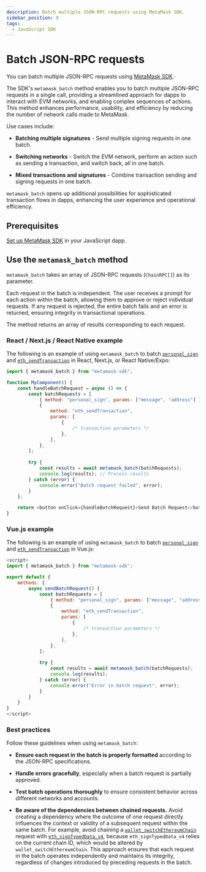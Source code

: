 ```yaml
---
description: Batch multiple JSON-RPC requests using MetaMask SDK.
sidebar_position: 9
tags:
  - JavaScript SDK
---
```


# Batch JSON-RPC requests

You can batch multiple JSON-RPC requests using [MetaMask SDK](../../../concepts/sdk/index.md).

The SDK's `metamask_batch` method enables you to batch multiple JSON-RPC requests in a single call,
providing a streamlined approach for dapps to interact with EVM networks, and enabling complex
sequences of actions.
This method enhances performance, usability, and efficiency by reducing the number of network calls
made to MetaMask.

Use cases include:

- **Batching multiple signatures** - Send multiple signing requests in one batch.

- **Switching networks** - Switch the EVM network, perform an action such as sending a transaction,
  and switch back, all in one batch.

- **Mixed transactions and signatures** - Combine transaction sending and signing requests in one batch.

`metamask_batch` opens up additional possibilities for sophisticated transaction flows in dapps,
enhancing the user experience and operational efficiency.

## Prerequisites

[Set up MetaMask SDK](index.md) in your JavaScript dapp.

## Use the `metamask_batch` method

`metamask_batch` takes an array of JSON-RPC requests (`ChainRPC[]`) as its parameter.

Each request in the batch is independent.
The user receives a prompt for each action within the batch, allowing them to approve or reject
individual requests.
If any request is rejected, the entire batch fails and an error is returned, ensuring integrity in
transactional operations.

The method returns an array of results corresponding to each request.

### React / Next.js / React Native example

The following is an example of using `metamask_batch` to batch
[`personal_sign`](/wallet/reference/personal_sign) and
[`eth_sendTransaction`](/wallet/reference/eth_sendtransaction) in React, Next.js, or React Native/Expo:

```javascript
import { metamask_batch } from "metamask-sdk";

function MyComponent() {
    const handleBatchRequest = async () => {
        const batchRequests = [
            { method: "personal_sign", params: ["message", "address"] },
            {
                method: "eth_sendTransaction",
                params: [
                    {
                        /* transaction parameters */
                    },
                ],
            },
        ];
    
        try {
            const results = await metamask_batch(batchRequests);
            console.log(results); // Process results
        } catch (error) {
            console.error("Batch request failed", error);
        }
    };

    return <button onClick={handleBatchRequest}>Send Batch Request</button>;
}
```

### Vue.js example

The following is an example of using `metamask_batch` to batch
[`personal_sign`](/wallet/reference/personal_sign) and
[`eth_sendTransaction`](/wallet/reference/eth_sendtransaction) in Vue.js:

```javascript
<script>
import { metamask_batch } from "metamask-sdk";

export default {
    methods: {
        async sendBatchRequest() {
            const batchRequests = [
                { method: "personal_sign", params: ["message", "address"] },
                {
                    method: "eth_sendTransaction",
                    params: [
                        {
                            /* transaction parameters */
                        },
                    ],
                },
            ];
      
            try {
                const results = await metamask_batch(batchRequests);
                console.log(results);
            } catch (error) {
                console.error("Error in batch request", error);
            }
        }
    }
}
</script>
```

### Best practices

Follow these guidelines when using `metamask_batch`:

- **Ensure each request in the batch is properly formatted** according to the JSON-RPC specifications.

- **Handle errors gracefully**, especially when a batch request is partially approved.

- **Test batch operations thoroughly** to ensure consistent behavior across different networks and accounts.

- **Be aware of the dependencies between chained requests.**
  Avoid creating a dependency where the outcome of one request directly influences the context or
  validity of a subsequent request within the same batch.
  For example, avoid chaining a [`wallet_switchEthereumChain`](/wallet/reference/wallet_switchethereumchain)
  request with [`eth_signTypedData_v4`](/wallet/reference/eth_signtypeddata_v4), because
  `eth_signTypedData_v4` relies on the current chain ID, which would be altered by `wallet_switchEthereumChain`.
  This approach ensures that each request in the batch operates independently and maintains its
  integrity, regardless of changes introduced by preceding requests in the batch.
